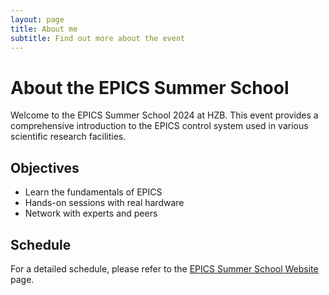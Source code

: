 ```yaml
---
layout: page
title: About me
subtitle: Find out more about the event
---
```


# About the EPICS Summer School

Welcome to the EPICS Summer School 2024 at HZB. This event provides a comprehensive introduction to the EPICS control system used in various scientific research facilities.

## Objectives

- Learn the fundamentals of EPICS
- Hands-on sessions with real hardware
- Network with experts and peers

## Schedule

For a detailed schedule, please refer to the [EPICS Summer School Website](https://events.hifis.net/event/1259/) page.